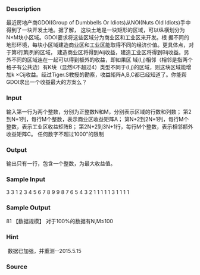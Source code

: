 
### Description
最近房地产商GDOI(Group of Dumbbells Or Idiots)从NOI(Nuts Old Idiots)手中得到了一块开发土地。据了解，
这块土地是一块矩形的区域，可以纵横划分为N×M块小区域。GDOI要求将这些区域分为商业区和工业区来开发。根
据不同的地形环境，每块小区域建造商业区和工业区能取得不同的经济价值。更具体点，对于第i行第j列的区域，
建造商业区将得到Aij收益，建造工业区将得到Bij收益。另外不同的区域连在一起可以得到额外的收益，即如果区
域(I,j)相邻（相邻是指两个格子有公共边）有K块（显然K不超过4）类型不同于(I,j)的区域，则这块区域能增加k
×Cij收益。经过Tiger.S教授的勘察，收益矩阵A,B,C都已经知道了。你能帮GDOI求出一个收益最大的方案么？
### Input
输入第一行为两个整数，分别为正整数N和M，分别表示区域的行数和列数；
第2到N+1列，每行M个整数，表示商业区收益矩阵A；
第N+2到2N+1列，每行M个整数，表示工业区收益矩阵B；
第2N+2到3N+1行，每行M个整数，表示相邻额外收益矩阵C。
任何数字不超过1000”的限制
### Output
输出只有一行，包含一个整数，为最大收益值。
### Sample Input
3 3
1 2 3
4 5 6
7 8 9
9 8 7
6 5 4
3 2 1
1 1 1
1 3 1
1 1 1

### Sample Output
81
【数据规模】
对于100%的数据有N,M≤100

### Hint
 数据已加强，并重测--2015.5.15
### Source
